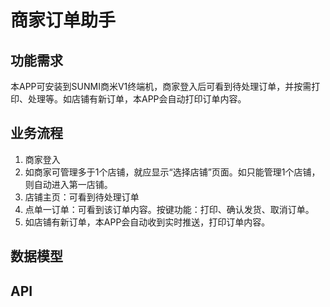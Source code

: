 # 商家订单助手

## 功能需求

本APP可安装到SUNMI商米V1终端机，商家登入后可看到待处理订单，并按需打印、处理等。如店铺有新订单，本APP会自动打印订单内容。

## 业务流程

1. 商家登入
2. 如商家可管理多于1个店铺，就应显示“选择店铺”页面。如只能管理1个店铺，则自动进入第一店铺。
3. 店铺主页：可看到待处理订单
4. 点单一订单：可看到该订单内容。按键功能：打印、确认发货、取消订单。
5. 如店铺有新订单，本APP会自动收到实时推送，打印订单内容。

## 数据模型
## API